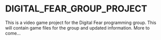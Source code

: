 # DIGITAL_FEAR_GROUP_PROJECT
This is a video game project for the Digital Fear programming group. This will contain game files for the group and updated information. 
More to come...
